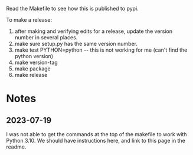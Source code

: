 Read the Makefile to see how this is published to pypi.

To make a release:
1. after making and verifying edits for a release, update the version number in several places.
2. make sure setup.py has the same version number.
3. make test PYTHON=python  -- this is not working for me (can't find the python version)
4. make version-tag
5. make package
6. make release


# Notes
## 2023-07-19
I was not able to get the commands at the top of the makefile to work with Python 3.10.  We should have instructions here, and link to this page in the readme.
